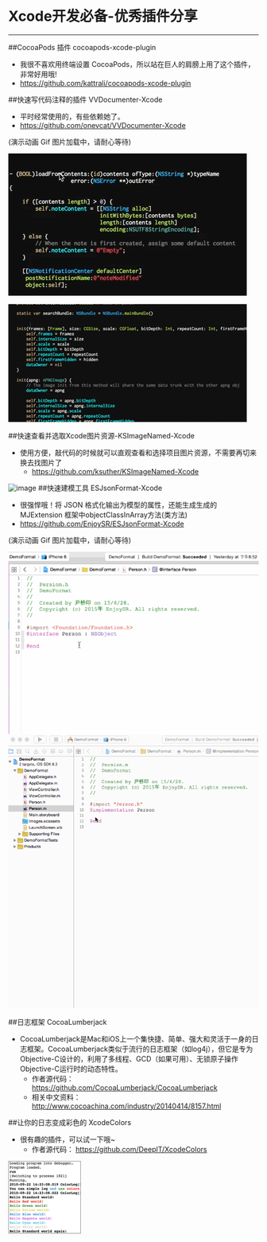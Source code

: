 # Xcode开发必备-优秀插件分享
 
----
##CocoaPods 插件 cocoapods-xcode-plugin

- 我很不喜欢用终端设置 CocoaPods，所以站在巨人的肩膀上用了这个插件，非常好用哦!
 - https://github.com/kattrali/cocoapods-xcode-plugin

##快速写代码注释的插件 VVDocumenter-Xcode
- 平时经常使用的，有些依赖她了。
 - https://github.com/onevcat/VVDocumenter-Xcode
 
 
(演示动画 Gif 图片加载中，请耐心等待)

![image](Images/VV1.gif)

![image](Images/VV2.gif)

##快速查看并选取Xcode图片资源-KSImageNamed-Xcode

- 使用方便，敲代码的时候就可以直观查看和选择项目图片资源，不需要再切来换去找图片了
  - https://github.com/ksuther/KSImageNamed-Xcode

![image](https://camo.githubusercontent.com/c354bf04524df86daeabe7a6d2b9926fac790f85/68747470733a2f2f7261772e6769746875622e636f6d2f6b7375746865722f4b53496d6167654e616d65642d58636f64652f6d61737465722f73637265656e73686f742e676966)
##快速建模工具 ESJsonFormat-Xcode
- 很强悍哦！将 JSON 格式化输出为模型的属性，还能生成生成的 MJExtension 框架中objectClassInArray方法(类方法)
 - https://github.com/EnjoySR/ESJsonFormat-Xcode

(演示动画 Gif 图片加载中，请耐心等待)

![image](Images/ScreenShot3.gif)
![image](Images/ScreenShot2.gif)



##日志框架 CocoaLumberjack
- CocoaLumberjack是Mac和iOS上一个集快捷、简单、强大和灵活于一身的日志框架。CocoaLumberjack类似于流行的日志框架（如log4j），但它是专为Objective-C设计的，利用了多线程、GCD（如果可用）、无锁原子操作Objective-C运行时的动态特性。
  - 作者源代码： https://github.com/CocoaLumberjack/CocoaLumberjack
  - 相关中文资料：http://www.cocoachina.com/industry/20140414/8157.html

##让你的日志变成彩色的 XcodeColors
- 很有趣的插件，可以试一下哦~
  - 作者源代码： https://github.com/DeepIT/XcodeColors

![image](XcodeColors.png)